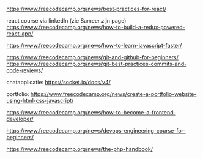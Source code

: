 https://www.freecodecamp.org/news/best-practices-for-react/

react course via linkedIn (zie Sameer zijn page)
https://www.freecodecamp.org/news/how-to-build-a-redux-powered-react-app/

https://www.freecodecamp.org/news/how-to-learn-javascript-faster/

https://www.freecodecamp.org/news/git-and-github-for-beginners/
https://www.freecodecamp.org/news/git-best-practices-commits-and-code-reviews/

chatapplicatie: https://socket.io/docs/v4/

portfolio: https://www.freecodecamp.org/news/create-a-portfolio-website-using-html-css-javascript/

https://www.freecodecamp.org/news/how-to-become-a-frontend-developer/

https://www.freecodecamp.org/news/devops-engineering-course-for-beginners/

https://www.freecodecamp.org/news/the-php-handbook/